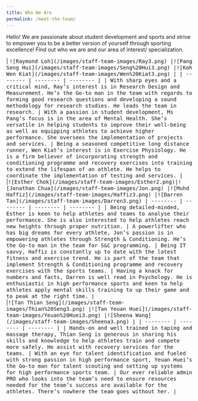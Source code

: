 ```yaml
---
title: Who We Are
permalink: /meet-the-team/
---
```

Hello! We are passionate about student development and sports and strive to empower you to be a better version of yourself through sporting excellence! Find out who we are and our area of interest/ specialization.

<div class="3-col">
| <kbd>![Raymond Loh](/images/staff-team-images/Ray3.png) |<kbd>![Pang Seng Hui](/images/staff-team-images/Seng%20Hui3.png)  |<kbd>![Koh Wen Kiat](/images/staff-team-images/Wen%20Kiat3.png) |
| -------- | -------- | -------- |
| With sharp eyes and a critical mind, Ray’s interest is in Research Design and Measurement. He’s the Go-to man in the team with regards to forming good research questions and developing a sound methodology for research studies.  He leads the team in research.     | With a passion in student development, Ms Pang’s focus is in the area of Mental Health. She’s versatile in helping students to improve their well-being as well as equipping athletes to achieve higher performance.  She oversees the implementation of projects and services.     | Being a seasoned competitive long distance runner, Wen Kiat’s interest is in Exercise Physiology. He is a firm believer of incorporating strength and conditioning programme and recovery exercises into training to extend the lifespan of an athlete. He helps to coordinate the implementation of testing and services.      |
</div>

<div class="4-col">
|<kbd>![Esther Chok](/images/staff-team-images/Esther2.png)|<kbd>![Jonathan Chua](/images/staff-team-images/Jon.png) |<kbd>![Muhd Haffiz](/images/staff-team-images/Haffiz3.png)  |<kbd>![Darren Tan](/images/staff-team-images/Darren3.png)
| -------- | -------- | -------- |  -------- |
| Being detailed-minded, Esther is keen to help athletes and teams to analyse their performance.  She is also interested to help athletes reach new heights through proper nutrition.      | A powerlifter who has big dreams for every athlete, Jon’s passion is in empowering athletes through Strength & Conditioning.  He’s the Go-to man in the team for S&C programming.      | Being IT savvy, Haffiz is constantly up to date with the latest fitness and exercise trend. He is part of the team that implement Strength & Conditioning programme and recovery exercises with the sports teams.      | Having a knack for numbers and facts, Darren is well read in Psychology.  He is enthusiastic in high performance sports and keen to help athletes apply mental skills training to up their game and to peak at the right time.      |
</div>

<div class="3-col">
|<kbd>![Tan Thian Seng](/images/staff-team-images/Thian%20Seng3.png) |<kbd>![Tan Yeuan Huei](/images/staff-team-images/Yeuan%20Huei3.png) |<kbd>![Sheena Wang](/images/staff-team-images/Sheena3.png) |
| -------- | -------- | -------- |
| Hands-on and well trained in taping and massage therapy, Thian Seng is generous in sharing his skills and knowledge to help athletes train and compete more safely.  He assist with recovery services for the teams.       | With an eye for talent identification and fueled with strong passion in high performance sport, Yeuan Huei’s the Go-to man for talent scouting and setting up systems for high performance sports team.      | Our ever reliable admin PRO who looks into the team’s need to ensure resources needed for the team’s success are available for the athletes. There’s nowhere the team goes without her.      |
</div>
